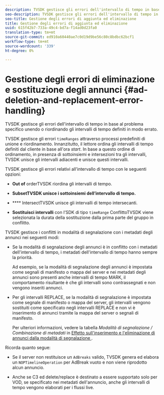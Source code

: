 ```yaml
---
description: TVSDK gestisce gli errori dell'intervallo di tempo in base al problema specifico unendo o riordinando gli intervalli di tempo definiti in modo errato.
seo-description: TVSDK gestisce gli errori dell'intervallo di tempo in base al problema specifico unendo o riordinando gli intervalli di tempo definiti in modo errato.
seo-title: Gestione degli errori di aggiunta ed eliminazione
title: Gestione degli errori di aggiunta ed eliminazione
uuid: 615f42b7-733a-49c4-bd7a-f14ad0d23fa0
translation-type: tm+mt
source-git-commit: ed910a60440ae7c0d19d9be56c80c8bdbc62bcf1
workflow-type: tm+mt
source-wordcount: '339'
ht-degree: 0%

---
```



# Gestione degli errori di eliminazione e sostituzione degli annunci {#ad-deletion-and-replacement-error-handling}

TVSDK gestisce gli errori dell&#39;intervallo di tempo in base al problema specifico unendo o riordinando gli intervalli di tempo definiti in modo errato.

TVSDK gestisce gli errori `timeRanges` attraverso processi predefiniti di unione e riordinamento. Innanzitutto, il lettore ordina gli intervalli di tempo definiti dal cliente in base all&#39;ora *start*. In base a questo ordine di ordinamento, in presenza di sottoinsiemi e intersezioni tra gli intervalli, TVSDK unisce gli intervalli adiacenti e unisce questi intervalli.

TVSDK gestisce gli errori relativi all’intervallo di tempo con le seguenti opzioni:

* **Out of** orderTVSDK riordina gli intervalli di tempo.

* **SubsetTVSDK unisce i sottoinsiemi dell’intervallo di tempo.** 

* **** IntersectTVSDK unisce gli intervalli di tempo intersecanti.

* **Sostituisci intervalli** con l’SDK di tipo  `timeRange` ConflittoTVSDK viene selezionata la durata della sostituzione dalla prima parte del gruppo in conflitto.

TVSDK gestisce i conflitti in modalità di segnalazione con i metadati degli annunci nei seguenti modi:

* Se la modalità di segnalazione degli annunci è in conflitto con i metadati dell&#39;intervallo di tempo, i metadati dell&#39;intervallo di tempo hanno sempre la priorità.

   Ad esempio, se la modalità di segnalazione degli annunci è impostata come segnali di manifesto o mappa del server e nei metadati degli annunci sono presenti anche intervalli di tempo MARK, il comportamento risultante è che gli intervalli sono contrassegnati e non vengono inseriti annunci.
* Per gli intervalli REPLACE, se la modalità di segnalazione è impostata come segnale di manifesto o mappa del server, gli intervalli vengono sostituiti come specificato negli intervalli REPLACE e non vi è inserimento di annunci tramite la mappa del server o segnali di manifesto.

   Per ulteriori informazioni, vedere la tabella *Modalità di segnalazione / Combinazione di metadati* in [Effetto sull&#39;inserimento e l&#39;eliminazione di annunci dalla modalità di segnalazione ](../../../../../tvsdk-3x-android-prog/android-3x-advertising/ad-insertion/delete-replace-content-vod/android-3x-signaling-mode-android.md).

Ricorda quanto segue:

* Se il server non restituisce un `AdBreaks` valido, TVSDK genera ed elabora un `NOPTimelineOperation` per AdBreak vuoto e non viene riprodotto alcun annuncio.

* Anche se C3 ed delete/replace è destinato a essere supportato solo per VOD, se specificato nei metadati dell&#39;annuncio, anche gli intervalli di tempo vengono elaborati per i flussi live.
